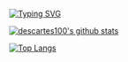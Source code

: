 <a href="https://git.io/typing-svg"><img src="https://readme-typing-svg.demolab.com?font=Fira+Code&pause=1000&color=6DDCCF&background=FF52BC00&width=610&lines=Learn+all+the+things+about+web3+and+security." alt="Typing SVG" /></a>


[![descartes100's github stats](https://github-readme-stats.vercel.app/api?username=descartes100&hide=prs)](https://github.com/descartes100)


[![Top Langs](https://github-readme-stats.vercel.app/api/top-langs/?username=descartes100&layout=compact&exclude_repo=Stock-Analysis-with-PCA,Maximum-sharp-ratio-Minimum-variance,Lasso-in-Finance&hide=CSS)](https://github.com/descartes100/github-readme-stats)



<!--
**descartes100/descartes100** is a ✨ _special_ ✨ repository because its `README.md` (this file) appears on your GitHub profile.

Here are some ideas to get you started:

- 🔭 I’m currently working on ...
- 🌱 I’m currently learning ...
- 👯 I’m looking to collaborate on ...
- 🤔 I’m looking for help with ...
- 💬 Ask me about ...
- 📫 How to reach me: ...
- 😄 Pronouns: ...
- ⚡ Fun fact: ...
-->
